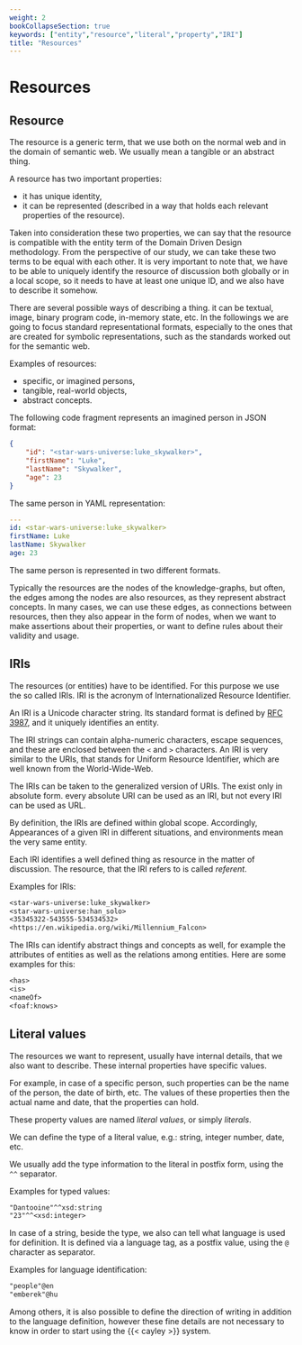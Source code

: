 ```yaml
---
weight: 2
bookCollapseSection: true
keywords: ["entity","resource","literal","property","IRI"]
title: "Resources"
---
```


# Resources

## Resource

The resource is a generic term, that we use both on the normal web and in the domain of semantic web.
We usually mean a tangible or an abstract thing. 

A resource has two important properties:
- it has unique identity,
- it can be represented (described in a way that holds each relevant properties of the resource).

Taken into consideration these two properties, we can say that the resource is compatible with the entity term of the Domain Driven Design methodology.
From the perspective of our study, we can take these two terms to be equal with each other.
It is very important to note that, we have to be able to uniquely identify the resource of discussion both globally or in a local scope, so it needs to have at least one unique ID, and we also have to describe it somehow.

There are several possible ways of describing a thing. it can be textual, image, binary program code, in-memory state, etc. In the followings we are going to focus standard representational formats, especially to the ones that are created for symbolic representations, such as the standards worked out for the semantic web.

Examples of resources:
- specific, or imagined persons,
- tangible, real-world objects,
- abstract concepts.

The following code fragment represents an imagined person in JSON format:

```json
{
    "id": "<star-wars-universe:luke_skywalker>",
    "firstName": "Luke",
    "lastName": "Skywalker",
    "age": 23
}
```

The same person in YAML representation:

```yaml
---
id: <star-wars-universe:luke_skywalker>
firstName: Luke
lastName: Skywalker
age: 23
```

The same person is represented in two different formats.

Typically the resources are the nodes of the knowledge-graphs, but often, the edges among the nodes are also resources, as they represent abstract concepts. In many cases, we can use these edges, as connections between resources, then they also appear in the form of nodes, when we want to make assertions about their properties, or want to define rules about their validity and usage.

## IRIs

The resources (or entities) have to be identified.
For this purpose we use the so called IRIs.
IRI is the acronym of Internationalized Resource Identifier.

An IRI is a Unicode character string. Its standard format is defined by [RFC 3987](https://www.ietf.org/rfc/rfc3987.txt), and it uniquely identifies an entity.

The IRI strings can contain alpha-numeric characters, escape sequences, and these are enclosed between the `<` and `>` characters. An IRI is very similar to the URIs, that stands for Uniform Resource Identifier, which are well known from the World-Wide-Web.

The IRIs can be taken to the generalized version of URIs. The exist only in absolute form. every absolute URI can be used as an IRI, but not every IRI can be used as URL.

By definition, the IRIs are defined within global scope. Accordingly, Appearances of a given IRI in different situations, and environments mean the very same entity.

Each IRI identifies a well defined thing as resource in the matter of discussion. The resource, that the IRI refers to is called _referent_.

Examples for IRIs:

```txt
<star-wars-universe:luke_skywalker>
<star-wars-universe:han_solo>
<35345322-543555-534534532>
<https://en.wikipedia.org/wiki/Millennium_Falcon>
```

The IRIs can identify abstract things and concepts as well, for example the attributes of entities as well as the relations among entities. 
Here are some examples for this:

```txt
<has>
<is>
<nameOf>
<foaf:knows>
```

## Literal values

The resources we want to represent, usually have internal details, that we also want to describe. These internal properties have specific values.

For example, in case of a specific person, such properties can be the name of the person, the date of birth, etc. The values of these properties then the actual name and date, that the properties can hold.

These property values are named _literal values_, or simply _literals_.

We can define the type of a literal value, e.g.: string, integer number, date, etc.

We usually add the type information to the literal in postfix form, using the `^^` separator.

Examples for typed values:
```txt
"Dantooine"^^xsd:string
"23"^^<xsd:integer>
```

In case of a string, beside the type, we also can tell what language is used for definition. It is defined via a language tag, as a postfix value, using the `@` character as separator.

Examples for language identification:
```txt
"people"@en
"emberek"@hu
```

Among others, it is also possible to define the direction of writing in addition to the language definition, however these fine details are not necessary to know in order to start using the {{< cayley >}} system.
